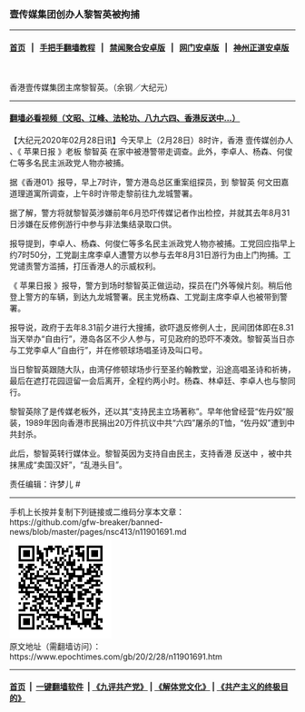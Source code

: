 ### 壹传媒集团创办人黎智英被拘捕
------------------------

#### [首页](https://github.com/gfw-breaker/banned-news/blob/master/README.md) &nbsp;&nbsp;|&nbsp;&nbsp; [手把手翻墙教程](https://github.com/gfw-breaker/guides/wiki) &nbsp;&nbsp;|&nbsp;&nbsp; [禁闻聚合安卓版](https://github.com/gfw-breaker/bn-android) &nbsp;&nbsp;|&nbsp;&nbsp; [网门安卓版](https://github.com/oGate2/oGate) &nbsp;&nbsp;|&nbsp;&nbsp; [神州正道安卓版](https://github.com/SzzdOgate/update) 



<div><img alt="" class="aligncenter wp-post-image" src="https://i.epochtimes.com/assets/uploads/2020/02/141005204449100615-600x400.jpg"/>
<div class="red16 caption">
 <p>
  香港壹传媒集团主席黎智英。（余钢／大纪元）
 </p>
</div>
</div><hr/>

#### [翻墙必看视频（文昭、江峰、法轮功、八九六四、香港反送中...）](https://github.com/gfw-breaker/banned-news/blob/master/pages/link3.md)

<div><p>
 【大纪元2020年02月28日讯】今天早上（2月28日）8时许，香港
 <ok href="https://www.epochtimes.com/gb/tag/%E5%A3%B9%E4%BC%A0%E5%AA%92%E5%88%9B%E5%8A%9E%E4%BA%BA.html">
  壹传媒创办人
 </ok>
 、《
 <ok href="https://www.epochtimes.com/gb/tag/%E8%8B%B9%E6%9E%9C%E6%97%A5%E6%8A%A5.html">
  苹果日报
 </ok>
 》老板
 <ok href="https://www.epochtimes.com/gb/tag/%E9%BB%8E%E6%99%BA%E8%8B%B1.html">
  黎智英
 </ok>
 在家中被港警带走调查。此外，李卓人、杨森、何俊仁等多名民主派政党人物亦被捕。
</p>
<p>
 据《香港01》报导，早上7时许，警方港岛总区重案组探员，到
 <ok href="https://www.epochtimes.com/gb/tag/%E9%BB%8E%E6%99%BA%E8%8B%B1.html">
  黎智英
 </ok>
 何文田嘉道理道寓所调查，上午8时许带走黎前往九龙城警署。
</p>
<p>
 据了解，警方将就黎智英涉嫌前年6月恐吓传媒记者作出检控，并就其去年8月31日涉嫌在反修例游行中参与非法集结录取口供。
</p>
<p>
 报导提到，李卓人、杨森、何俊仁等多名民主派政党人物亦被捕。工党回应指早上约7时50分，工党副主席李卓人遭警方以参与去年8月31日游行为由上门拘捕。工党谴责警方滥捕，打压香港人的示威权利。
</p>
<p>
 《
 <ok href="https://www.epochtimes.com/gb/tag/%E8%8B%B9%E6%9E%9C%E6%97%A5%E6%8A%A5.html">
  苹果日报
 </ok>
 》报导，警方到场时黎智英正做运动，探员在门外等候片刻。稍后他登上警方的车辆，到达九龙城警署。民主党杨森、工党副主席李卓人也被带到警署。
</p>
<p>
 报导说，政府于去年8.31前夕进行大搜捕，欲吓退反修例人士，民间团体即在8.31当天举办“自由行”，港岛各区不少人参与，可见政府的恐吓不凑效。黎智英当日亦与工党李卓人“自由行”，并在修顿球场唱圣诗及叫口号。
</p>
<p>
 当日黎智英跟随大队，由湾仔修顿球场步行至圣约翰教堂，沿途高唱圣诗和祈祷，最后在遮打花园逗留一会后离开，全程约两小时。杨森、林卓廷、李卓人也与黎同行。
</p>
<p>
 黎智英除了是传媒老板外，还以其“支持民主立场著称”。早年他曾经营“佐丹奴”服装，1989年因向香港市民捐出20万件抗议中共“六四”屠杀的T恤，“佐丹奴”遭到中共封杀。
</p>
<p>
 此后，黎智英转行媒体业。黎智英因为支持自由民主，支持香港
 <ok href="https://www.epochtimes.com/gb/tag/%E5%8F%8D%E9%80%81%E4%B8%AD.html">
  反送中
 </ok>
 ，被中共抹黑成“卖国汉奸”，“乱港头目”。
</p>
<p>
 责任编辑：许梦儿 #
</p>
</div>
<hr/>
手机上长按并复制下列链接或二维码分享本文章：<br/>
https://github.com/gfw-breaker/banned-news/blob/master/pages/nsc413/n11901691.md <br/>
<a href='https://github.com/gfw-breaker/banned-news/blob/master/pages/nsc413/n11901691.md'><img src='https://github.com/gfw-breaker/banned-news/blob/master/pages/nsc413/n11901691.md.png'/></a> <br/>
原文地址（需翻墙访问）：https://www.epochtimes.com/gb/20/2/28/n11901691.htm


------------------------
#### [首页](https://github.com/gfw-breaker/banned-news/blob/master/README.md) &nbsp;|&nbsp; [一键翻墙软件](https://github.com/gfw-breaker/nogfw/blob/master/README.md) &nbsp;| [《九评共产党》](https://github.com/gfw-breaker/9ping.md/blob/master/README.md#九评之一评共产党是什么) | [《解体党文化》](https://github.com/gfw-breaker/jtdwh.md/blob/master/README.md) | [《共产主义的终极目的》](https://github.com/gfw-breaker/gczydzjmd.md/blob/master/README.md)


<img src='http://gfw-breaker.win/banned-news/pages/nsc413/n11901691.md' width='0px' height='0px'/>